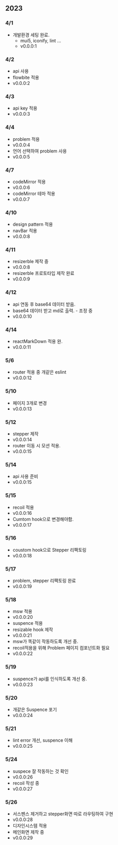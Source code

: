 ## 2023

### 4/1

-   개발환경 세팅 완료.
    -   mui5, iconify, lint ...
    -   v0.0.0:1

### 4/2

-   api 사용
-   flowbite 적용
-   v0.0.0:2

### 4/3

-   api key 적용
-   v0.0.0:3

### 4/4

-   problem 적용
-   v0.0.0:4
-   언어 선택하여 problem 사용
-   v0.0.0:5

### 4/7

-   codeMirror 적용
-   v0.0.0:6
-   codeMirror 테마 적용
-   v0.0.0:7

### 4/10

-   design pattern 적용
-   navBar 적용
-   v0.0.0:8

### 4/11

-   resizerble 제작 중
-   v0.0.0:8
-   resizerble 프로토타입 제작 완료
-   v0.0.0:9

### 4/12

-   api 연동 후 base64 데이터 받음.
-   base64 데이터 받고 md로 출력. - 조정 중
-   v0.0.0:10

### 4/14

-   reactMarkDown 적용 완.
-   v0.0.0:11

### 5/6

-   router 적용 중 개같은 eslint
-   v0.0.0:12

### 5/10

-   페이지 3개로 변경
-   v0.0.0:13

### 5/12

-   stepper 제작
-   v0.0.0:14
-   router 이동 시 모션 적용.
-   v0.0.0:15

### 5/14

-   api 사용 준비
-   v0.0.0:15

### 5/15

-   recoil 적용
-   v0.0.0:16
-   Cumtom hook으로 변경해야함.
-   v0.0.0:17

### 5/16

-   coustom hook으로 Stepper 리팩토링
-   v0.0.0:18

### 5/17

-   problem, stepper 리팩토링 완료
-   v0.0.0:19

### 5/18

-   msw 적용
-   v0.0.0:20
-   suspence 적용
-   resizable hook 제작
-   v0.0.0:21
-   msw가 똑같이 작동하도록 개선 중.
-   recoil적용을 위해 Problem 페이지 컴포넌트화 필요
-   v0.0.0:22

### 5/19

-   suspence가 api를 인식하도록 개선 중.
-   v0.0.0:23

### 5/20

-   개같은 Suspence 포기
-   v0.0.0:24

### 5/21

-   lint error 개선, suspence 이해
-   v0.0.0:25

### 5/24

-   suspece 잘 작동하는 것 확인
-   v0.0.0:26
-   recoil 작성 중
-   v0.0.0:27

### 5/26

-   서스펜스 제거하고 stepper화면 따로 라우팅하여 구현
-   v0.0.0:28
-   디자인시스템 적용
-   메인화면 제작 중
-   v0.0.0:29

